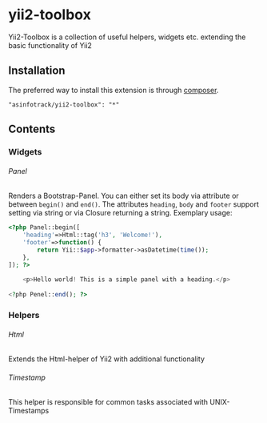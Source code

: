 # yii2-toolbox
Yii2-Toolbox is a collection of useful helpers, widgets etc. extending the basic functionality of Yii2



## Installation
The preferred way to install this extension is through [composer](http://getcomposer.org/download/).

	"asinfotrack/yii2-toolbox": "*"



## Contents

### Widgets

###### Panel
Renders a Bootstrap-Panel. You can either set its body via attribute or between `begin()` and `end()`.
The attributes `heading`, `body` and `footer` support setting via string or via Closure returning a string.
Exemplary usage:

```php
<?php Panel::begin([
	'heading'=>Html::tag('h3', 'Welcome!'),
	'footer'=>function() {
		return Yii::$app->formatter->asDatetime(time());
	},
]); ?>
 	
 	<p>Hello world! This is a simple panel with a heading.</p>
 	 	
<?php Penel::end(); ?>
```

### Helpers

###### Html
Extends the Html-helper of Yii2 with additional functionality

###### Timestamp
This helper is responsible for common tasks associated with UNIX-Timestamps
